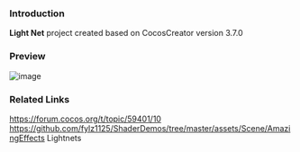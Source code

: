 ### Introduction
**Light Net** project created based on CocosCreator version 3.7.0

### Preview
![image](../../../gif/202207/2022070402.gif)

### Related Links
https://forum.cocos.org/t/topic/59401/10        
https://github.com/fylz1125/ShaderDemos/tree/master/assets/Scene/AmazingEffects Lightnets